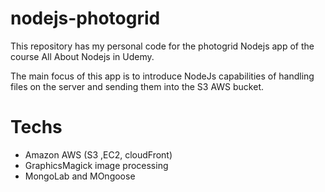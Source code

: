 # nodejs-photogrid
This repository has my personal code for the photogrid Nodejs app of the course All About Nodejs in Udemy.


The main focus of this app is to introduce NodeJs capabilities of handling files on the server and sending them into the S3 AWS bucket. 

# Techs
* Amazon AWS (S3 ,EC2, cloudFront)
* GraphicsMagick image processing
* MongoLab and MOngoose
